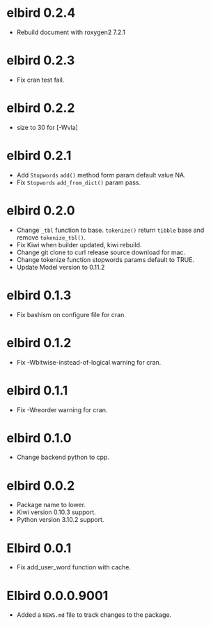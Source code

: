 # elbird 0.2.4

* Rebuild document with roxygen2 7.2.1

# elbird 0.2.3

* Fix cran test fail.

# elbird 0.2.2

* size to 30 for [-Wvla]

# elbird 0.2.1

* Add `Stopwords` `add()` method form param default value NA.
* Fix `Stopwords` `add_from_dict()` param pass.

# elbird 0.2.0

* Change `_tbl` function to base.
  `tokenize()` return `tibble` base and remove `tokenize_tbl()`.
* Fix Kiwi when builder updated, kiwi rebuild.
* Change git clone to curl release source download for mac.
* Change tokenize function stopwords params default to TRUE.
* Update Model version to 0.11.2

# elbird 0.1.3

* Fix bashism on configure file for cran.

# elbird 0.1.2

* Fix -Wbitwise-instead-of-logical warning for cran.

# elbird 0.1.1

* Fix -Wreorder warning for cran.

# elbird 0.1.0

* Change backend python to cpp.

# elbird 0.0.2

* Package name to lower.
* Kiwi version 0.10.3 support.
* Python version 3.10.2 support.

# Elbird 0.0.1

* Fix add_user_word function with cache.

# Elbird 0.0.0.9001

* Added a `NEWS.md` file to track changes to the package.
